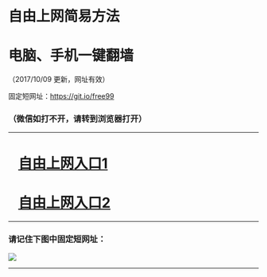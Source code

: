 ﻿# 自由上网简易方法

# 电脑、手机一键翻墙

（2017/10/09 更新，网址有效）

固定短网址：https://git.io/free99

### （微信如打不开，请转到浏览器打开）


***





# &nbsp;&nbsp; <a href="http://ft2332212230.fwq-tz-1001.info/fwqtz01.html?t=10090013550 " target="_blank">自由上网入口1</a>
# &nbsp;&nbsp; <a href="http://ft3090725848.fwq-tz-1002.info/fwqtz02.html?t=100900127669 " target="_blank">自由上网入口2</a>
***

### 请记住下图中固定短网址：

<img src="https://s3-us-west-2.amazonaws.com/fwq-1001/yjfq-20170905okok.png" /> 


***

